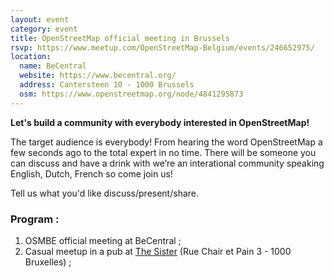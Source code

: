 ```yaml
---
layout: event
category: event
title: OpenStreetMap official meeting in Brussels
rsvp: https://www.meetup.com/OpenStreetMap-Belgium/events/246652975/
location:
  name: BeCentral
  website: https://www.becentral.org/
  address: Cantersteen 10 - 1000 Brussels
  osm: https://www.openstreetmap.org/node/4841295873
---
```


**Let's build a community with everybody interested in OpenStreetMap!**

The target audience is everybody! From hearing the word OpenStreetMap a few seconds ago to the total expert in no time. There will be someone you can discuss and have a drink with we’re an interational community speaking English, Dutch, French so come join us!

Tell us what you'd like discuss/present/share.

### Program :

1. OSMBE official meeting at BeCentral ;
2. Casual meetup in a pub at [The Sister](http://www.thesister-brussels.com/) (Rue Chair et Pain 3 - 1000 Bruxelles) ;
